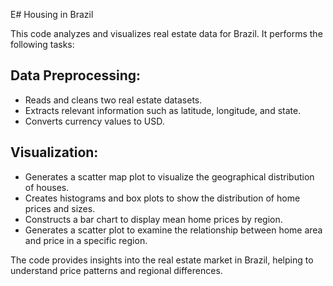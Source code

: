 E# Housing in Brazil

This code analyzes and visualizes real estate data for Brazil. It performs the following tasks:

## Data Preprocessing:

- Reads and cleans two real estate datasets.
- Extracts relevant information such as latitude, longitude, and state.
- Converts currency values to USD.

## Visualization:

- Generates a scatter map plot to visualize the geographical distribution of houses.
- Creates histograms and box plots to show the distribution of home prices and sizes.
- Constructs a bar chart to display mean home prices by region.
- Generates a scatter plot to examine the relationship between home area and price in a specific region.

The code provides insights into the real estate market in Brazil, helping to understand price patterns and regional differences.

